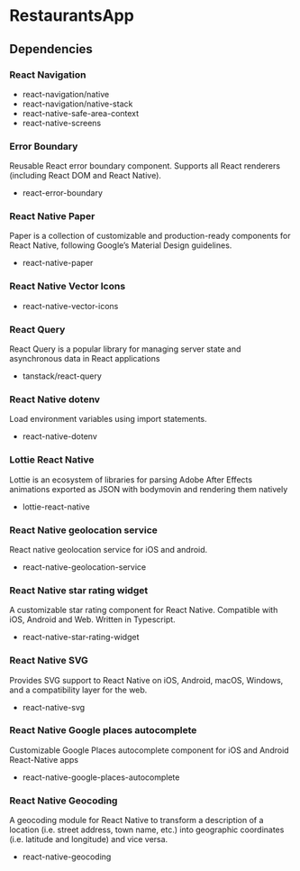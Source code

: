 # RestaurantsApp

## Dependencies
### React Navigation
- react-navigation/native
- react-navigation/native-stack
- react-native-safe-area-context
- react-native-screens

### Error Boundary
Reusable React error boundary component. Supports all React renderers (including React DOM and React Native).
- react-error-boundary

### React Native Paper
Paper is a collection of customizable and production-ready components for React Native, following Google’s Material Design guidelines.
- react-native-paper

### React Native Vector Icons
- react-native-vector-icons

### React Query
React Query is a popular library for managing server state and asynchronous data in React applications
- tanstack/react-query

### React Native dotenv
Load environment variables using import statements.
- react-native-dotenv


### Lottie React Native
Lottie is an ecosystem of libraries for parsing Adobe After Effects animations exported as JSON with bodymovin and rendering them natively
- lottie-react-native

### React Native geolocation service
React native geolocation service for iOS and android.
- react-native-geolocation-service

### React Native star rating widget
A customizable star rating component for React Native. Compatible with iOS, Android and Web. Written in Typescript.
- react-native-star-rating-widget

### React Native SVG
Provides SVG support to React Native on iOS, Android, macOS, Windows, and a compatibility layer for the web.
- react-native-svg

### React Native Google places autocomplete
Customizable Google Places autocomplete component for iOS and Android React-Native apps
- react-native-google-places-autocomplete

### React Native Geocoding
A geocoding module for React Native to transform a description of a location (i.e. street address, town name, etc.) into geographic coordinates (i.e. latitude and longitude) and vice versa.
- react-native-geocoding